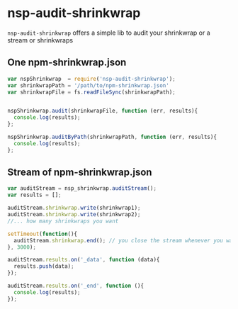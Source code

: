 nsp-audit-shrinkwrap
============

`nsp-audit-shrinkwrap` offers a simple lib to audit your shrinkwrap or a stream or shrinkwraps


## One npm-shrinkwrap.json

```javascript
var nspShrinkwrap  = require('nsp-audit-shrinkwrap');
var shrinkwrapPath = '/path/to/npm-shrinkwrap.json'
var shrinkwrapFile = fs.readFileSync(shrinkwrapPath);


nspShrinkwrap.audit(shrinkwrapFile, function (err, results){
  console.log(results);
};

nspShrinkwrap.auditByPath(shrinkwrapPath, function (err, results){
  console.log(results);
};
```

## Stream of npm-shrinkwrap.json

```javascript
var auditStream = nsp_shrinkwrap.auditStream();
var results = [];

auditStream.shrinkwrap.write(shrinkwrap1);
auditStream.shrinkwrap.write(shrinkwrap2);
//... how many shrinkwraps you want

setTimeout(function(){
  auditStream.shrinkwrap.end(); // you close the stream whenever you want :)
}, 3000); 

auditStream.results.on('_data', function (data){
  results.push(data);
});

auditStream.results.on('_end', function (){
  console.log(results);
});
```  
